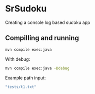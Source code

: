 # SrSudoku
Creating a console log based sudoku app 

## Compilling and running
```bash
mvn compile exec:java
```

With debug:
```bash
mvn compile exec:java -Ddebug
```

Example path input:
```bash
"tests/t1.txt"
```

